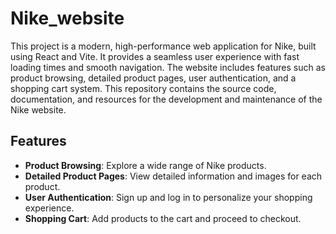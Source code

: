 # Nike_website
This project is a modern, high-performance web application for Nike, built using React and Vite. It provides a seamless user experience with fast loading times and smooth navigation. The website includes features such as product browsing, detailed product pages, user authentication, and a shopping cart system. This repository contains the source code, documentation, and resources for the development and maintenance of the Nike website.

## Features
- **Product Browsing**: Explore a wide range of Nike products.
- **Detailed Product Pages**: View detailed information and images for each product.
- **User Authentication**: Sign up and log in to personalize your shopping experience.
- **Shopping Cart**: Add products to the cart and proceed to checkout.


